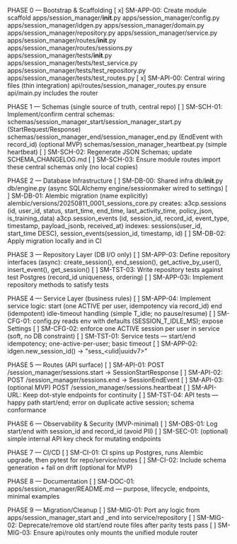 PHASE 0 — Bootstrap & Scaffolding
[ x] SM-APP-00: Create module scaffold
      apps/session_manager/__init__.py
      apps/session_manager/config.py
      apps/session_manager/idgen.py
      apps/session_manager/domain.py
      apps/session_manager/repository.py
      apps/session_manager/service.py
      apps/session_manager/routes/__init__.py
      apps/session_manager/routes/sessions.py
      apps/session_manager/tests/__init__.py
      apps/session_manager/tests/test_service.py
      apps/session_manager/tests/test_repository.py
      apps/session_manager/tests/test_routes.py
[ x] SM-API-00: Central wiring files (thin integration)
      api/routes/session_manager_routes.py
      ensure api/main.py includes the router

PHASE 1 — Schemas (single source of truth, central repo)
[ ] SM-SCH-01: Implement/confirm central schemas:
      schemas/session_manager_start/session_manager_start.py (StartRequest/Response)
      schemas/session_manager_end/session_manager_end.py (EndEvent with record_id)
      (optional MVP) schemas/session_manager_heartbeat.py (simple heartbeat)
[ ] SM-SCH-02: Regenerate JSON Schemas; update SCHEMA_CHANGELOG.md
[ ] SM-SCH-03: Ensure module routes import these central schemas only (no local copies)

PHASE 2 — Database Infrastructure
[ ] SM-DB-00: Shared infra
      db/__init__.py
      db/engine.py (async SQLAlchemy engine/sessionmaker wired to settings)
[ ] SM-DB-01: Alembic migration (name explicitly)
      alembic/versions/20250811_0001_sessions_core.py
      creates:
        a3cp.sessions (id, user_id, status, start_time, end_time, last_activity_time, policy_json, is_training_data)
        a3cp.session_events (id, session_id, record_id, event_type, timestamp, payload_jsonb, received_at)
        indexes: sessions(user_id, start_time DESC), session_events(session_id, timestamp, id)
[ ] SM-DB-02: Apply migration locally and in CI

PHASE 3 — Repository Layer (DB I/O only)
[ ] SM-APP-03: Define repository interfaces (async):
      create_session(), end_session(), get_active_by_user(), insert_event(), get_session()
[ ] SM-TST-03: Write repository tests against test Postgres (record_id uniqueness, ordering)
[ ] SM-APP-03i: Implement repository methods to satisfy tests

PHASE 4 — Service Layer (business rules)
[ ] SM-APP-04: Implement service logic:
      start (one ACTIVE per user, idempotency via record_id)
      end (idempotent)
      idle-timeout handling (simple T_idle; no pause/resume)
[ ] SM-CFG-01: config.py reads env with defaults (SESSION_T_IDLE_MS); expose Settings
[ ] SM-CFG-02: enforce one ACTIVE session per user in service (soft, no DB constraint)
[ ] SM-TST-01: Service tests — start/end idempotency; one-active-per-user; basic timeout
[ ] SM-APP-02: idgen.new_session_id() → "sess_<ulid|uuidv7>"

PHASE 5 — Routes (API surface)
[ ] SM-API-01: POST /session_manager/sessions.start → SessionStartResponse
[ ] SM-API-02: POST /session_manager/sessions.end → SessionEndEvent
[ ] SM-API-03: (optional MVP) POST /session_manager/sessions.heartbeat
[ ] SM-API-URL: Keep dot-style endpoints for continuity
[ ] SM-TST-04: API tests — happy path start/end; error on duplicate active session; schema conformance

PHASE 6 — Observability & Security (MVP-minimal)
[ ] SM-OBS-01: Log start/end with session_id and record_id (avoid PII)
[ ] SM-SEC-01: (optional) simple internal API key check for mutating endpoints

PHASE 7 — CI/CD
[ ] SM-CI-01: CI spins up Postgres, runs Alembic upgrade, then pytest for repo/service/routes
[ ] SM-CI-02: Include schema generation + fail on drift (optional for MVP)

PHASE 8 — Documentation
[ ] SM-DOC-01: apps/session_manager/README.md — purpose, lifecycle, endpoints, minimal examples

PHASE 9 — Migration/Cleanup
[ ] SM-MIG-01: Port any logic from apps/session_manager_start and _end into service/repository
[ ] SM-MIG-02: Deprecate/remove old start/end route files after parity tests pass
[ ] SM-MIG-03: Ensure api/routes only mounts the unified module router
